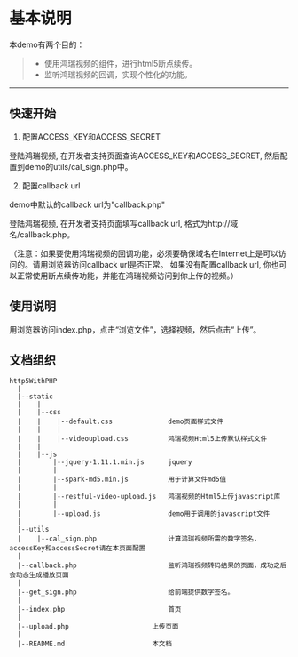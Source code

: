 基本说明
===================
本demo有两个目的：
  > - 使用鸿瑞视频的组件，进行html5断点续传。
  > - 监听鸿瑞视频的回调，实现个性化的功能。

----------

快速开始
-------------
1. 配置ACCESS_KEY和ACCESS_SECRET
 > 
 登陆鸿瑞视频, 在开发者支持页面查询ACCESS_KEY和ACCESS_SECRET, 然后配置到demo的utils/cal_sign.php中。

2. 配置callback url
> 
demo中默认的callback url为"callback.php"
>
登陆鸿瑞视频, 在开发者支持页面填写callback url, 格式为http://域名/callback.php。
>
（注意：如果要使用鸿瑞视频的回调功能，必须要确保域名在Internet上是可以访问的。请用浏览器访问callback url是否正常。
如果没有配置callback url, 你也可以正常使用断点续传功能，并能在鸿瑞视频访问到你上传的视频。）

使用说明
-------------
用浏览器访问index.php，点击“浏览文件”，选择视频，然后点击“上传”。

文档组织
-------------

``` 
http5WithPHP
  |
  |--static
  |    |
  |    |--css
  |    |    |--default.css				demo页面样式文件
  |    |    |
  |    |	|--videoupload.css 			鸿瑞视频Html5上传默认样式文件
  |    |
  |    |--js
  |        |--jquery-1.11.1.min.js		jquery
  |        |
  |        |--spark-md5.min.js			用于计算文件md5值
  |        |
  |        |--restful-video-upload.js	鸿瑞视频的Html5上传javascript库
  |        |
  |        |--upload.js					demo用于调用的javascript文件
  |
  |--utils
  |    |--cal_sign.php					计算鸿瑞视频所需的数字签名，accessKey和accessSecret请在本页面配置					
  |
  |--callback.php						监听鸿瑞视频转码结果的页面，成功之后会动态生成播放页面
  |
  |--get_sign.php						给前端提供数字签名。
  |
  |--index.php							首页
  |
  |--upload.php                     上传页面
  |
  |--README.md					    本文档
```
